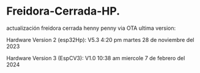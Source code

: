 # Freidora-Cerrada-HP.
actualización freidora cerrada henny penny via OTA
ultima version: 

Hardware Version 2 (esp32Hp): V5.3 4:20 pm martes 28 de noviembre del 2023

Hardware Version 3 (EspCV3): V1.0 10:38 am miercole 7 de febrero del 2024

